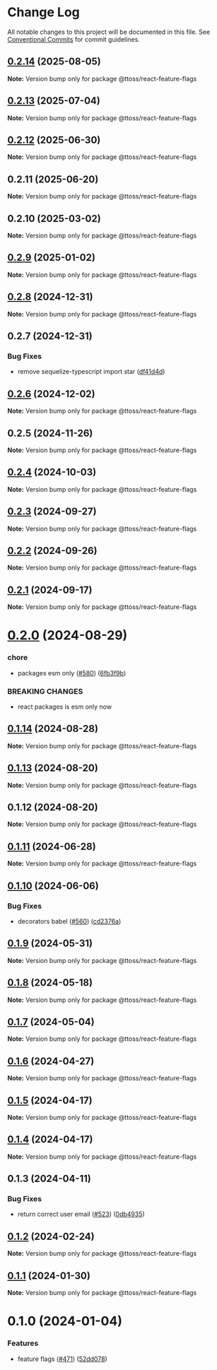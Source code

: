 # Change Log

All notable changes to this project will be documented in this file.
See [Conventional Commits](https://conventionalcommits.org) for commit guidelines.

## [0.2.14](https://github.com/ttoss/ttoss/compare/@ttoss/react-feature-flags@0.2.13...@ttoss/react-feature-flags@0.2.14) (2025-08-05)

**Note:** Version bump only for package @ttoss/react-feature-flags

## [0.2.13](https://github.com/ttoss/ttoss/compare/@ttoss/react-feature-flags@0.2.12...@ttoss/react-feature-flags@0.2.13) (2025-07-04)

**Note:** Version bump only for package @ttoss/react-feature-flags

## [0.2.12](https://github.com/ttoss/ttoss/compare/@ttoss/react-feature-flags@0.2.11...@ttoss/react-feature-flags@0.2.12) (2025-06-30)

**Note:** Version bump only for package @ttoss/react-feature-flags

## 0.2.11 (2025-06-20)

**Note:** Version bump only for package @ttoss/react-feature-flags

## 0.2.10 (2025-03-02)

**Note:** Version bump only for package @ttoss/react-feature-flags

## [0.2.9](https://github.com/ttoss/ttoss/compare/@ttoss/react-feature-flags@0.2.8...@ttoss/react-feature-flags@0.2.9) (2025-01-02)

**Note:** Version bump only for package @ttoss/react-feature-flags

## [0.2.8](https://github.com/ttoss/ttoss/compare/@ttoss/react-feature-flags@0.2.7...@ttoss/react-feature-flags@0.2.8) (2024-12-31)

**Note:** Version bump only for package @ttoss/react-feature-flags

## 0.2.7 (2024-12-31)

### Bug Fixes

- remove sequelize-typescript import star ([df41d4d](https://github.com/ttoss/ttoss/commit/df41d4d03b7696cb2f30648e91f56e9e2cad8013))

## [0.2.6](https://github.com/ttoss/ttoss/compare/@ttoss/react-feature-flags@0.2.5...@ttoss/react-feature-flags@0.2.6) (2024-12-02)

**Note:** Version bump only for package @ttoss/react-feature-flags

## 0.2.5 (2024-11-26)

**Note:** Version bump only for package @ttoss/react-feature-flags

## [0.2.4](https://github.com/ttoss/ttoss/compare/@ttoss/react-feature-flags@0.2.3...@ttoss/react-feature-flags@0.2.4) (2024-10-03)

**Note:** Version bump only for package @ttoss/react-feature-flags

## [0.2.3](https://github.com/ttoss/ttoss/compare/@ttoss/react-feature-flags@0.2.2...@ttoss/react-feature-flags@0.2.3) (2024-09-27)

**Note:** Version bump only for package @ttoss/react-feature-flags

## [0.2.2](https://github.com/ttoss/ttoss/compare/@ttoss/react-feature-flags@0.2.1...@ttoss/react-feature-flags@0.2.2) (2024-09-26)

**Note:** Version bump only for package @ttoss/react-feature-flags

## [0.2.1](https://github.com/ttoss/ttoss/compare/@ttoss/react-feature-flags@0.2.0...@ttoss/react-feature-flags@0.2.1) (2024-09-17)

**Note:** Version bump only for package @ttoss/react-feature-flags

# [0.2.0](https://github.com/ttoss/ttoss/compare/@ttoss/react-feature-flags@0.1.14...@ttoss/react-feature-flags@0.2.0) (2024-08-29)

### chore

- packages esm only ([#580](https://github.com/ttoss/ttoss/issues/580)) ([6fb3f9b](https://github.com/ttoss/ttoss/commit/6fb3f9b859ceb1c2b89dd5a97465ac7d7dd4f3a2))

### BREAKING CHANGES

- react packages is esm only now

## [0.1.14](https://github.com/ttoss/ttoss/compare/@ttoss/react-feature-flags@0.1.13...@ttoss/react-feature-flags@0.1.14) (2024-08-28)

**Note:** Version bump only for package @ttoss/react-feature-flags

## [0.1.13](https://github.com/ttoss/ttoss/compare/@ttoss/react-feature-flags@0.1.12...@ttoss/react-feature-flags@0.1.13) (2024-08-20)

**Note:** Version bump only for package @ttoss/react-feature-flags

## 0.1.12 (2024-08-20)

**Note:** Version bump only for package @ttoss/react-feature-flags

## [0.1.11](https://github.com/ttoss/ttoss/compare/@ttoss/react-feature-flags@0.1.10...@ttoss/react-feature-flags@0.1.11) (2024-06-28)

**Note:** Version bump only for package @ttoss/react-feature-flags

## [0.1.10](https://github.com/ttoss/ttoss/compare/@ttoss/react-feature-flags@0.1.9...@ttoss/react-feature-flags@0.1.10) (2024-06-06)

### Bug Fixes

- decorators babel ([#560](https://github.com/ttoss/ttoss/issues/560)) ([cd2376a](https://github.com/ttoss/ttoss/commit/cd2376a67c37205b205ef4d7a64d8055c05531f1))

## [0.1.9](https://github.com/ttoss/ttoss/compare/@ttoss/react-feature-flags@0.1.8...@ttoss/react-feature-flags@0.1.9) (2024-05-31)

**Note:** Version bump only for package @ttoss/react-feature-flags

## [0.1.8](https://github.com/ttoss/ttoss/compare/@ttoss/react-feature-flags@0.1.7...@ttoss/react-feature-flags@0.1.8) (2024-05-18)

**Note:** Version bump only for package @ttoss/react-feature-flags

## [0.1.7](https://github.com/ttoss/ttoss/compare/@ttoss/react-feature-flags@0.1.6...@ttoss/react-feature-flags@0.1.7) (2024-05-04)

**Note:** Version bump only for package @ttoss/react-feature-flags

## [0.1.6](https://github.com/ttoss/ttoss/compare/@ttoss/react-feature-flags@0.1.5...@ttoss/react-feature-flags@0.1.6) (2024-04-27)

**Note:** Version bump only for package @ttoss/react-feature-flags

## [0.1.5](https://github.com/ttoss/ttoss/compare/@ttoss/react-feature-flags@0.1.4...@ttoss/react-feature-flags@0.1.5) (2024-04-17)

**Note:** Version bump only for package @ttoss/react-feature-flags

## [0.1.4](https://github.com/ttoss/ttoss/compare/@ttoss/react-feature-flags@0.1.3...@ttoss/react-feature-flags@0.1.4) (2024-04-17)

**Note:** Version bump only for package @ttoss/react-feature-flags

## 0.1.3 (2024-04-11)

### Bug Fixes

- return correct user email ([#523](https://github.com/ttoss/ttoss/issues/523)) ([0db4935](https://github.com/ttoss/ttoss/commit/0db493553f8b9c748b7edf4cd47bdbeeb5f53ee0))

## [0.1.2](https://github.com/ttoss/ttoss/compare/@ttoss/react-feature-flags@0.1.1...@ttoss/react-feature-flags@0.1.2) (2024-02-24)

**Note:** Version bump only for package @ttoss/react-feature-flags

## [0.1.1](https://github.com/ttoss/ttoss/compare/@ttoss/react-feature-flags@0.1.0...@ttoss/react-feature-flags@0.1.1) (2024-01-30)

**Note:** Version bump only for package @ttoss/react-feature-flags

# 0.1.0 (2024-01-04)

### Features

- feature flags ([#471](https://github.com/ttoss/ttoss/issues/471)) ([52dd078](https://github.com/ttoss/ttoss/commit/52dd078ba6df95fc345afcff5d4e61497b22da8a))
